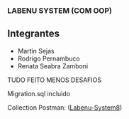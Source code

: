 ### LABENU SYSTEM (COM OOP) 

## Integrantes 
- Martin Sejas 
- Rodrigo Pernambuco
- Renata Seabra Zamboni

TUDO FEITO MENOS DESAFIOS

Migration.sql incluido

Collection Postman: 
([Labenu-System8](https://documenter.getpostman.com/view/20352134/UzBsHQFq))
